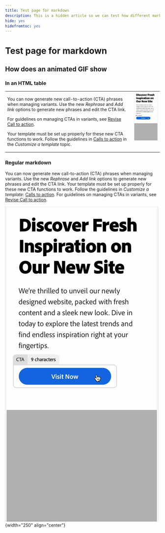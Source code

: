 ```yaml
---
title: Test page for markdown
description: This is a hidden article so we can test how different markdown transforms.
hide: yes
hidefromtoc: yes
---
```

# Test page for markdown

## How does an animated GIF show

### In an HTML table

<table style="table-layout:fixed">
<tr style="border: 0;">
  <td valign="top">
    <p>You can now generate new call-to-action (CTA) phrases when managing variants. Use the new <em>Rephrase</em> and <em>Add link</em> options to generate new phrases and edit the CTA link.</p>
    <p>For guidelines on managing CTAs in variants, see <a href="/help/user-guide/create/manage-variants.md#revise-call-to-action">Revise Call to action</a>.</p>
    <p>Your template must be set up properly for these new CTA functions to work. Follow the guidelines in <a href="/help/user-guide/content/customize-template.md#calls-to-action">Calls to action</a> in the <em>Customize a template</em> topic.</p>
    <!-- GS-6676 -->
  </td>
  <td valign="top">
    <img src="../assets/animation/rephrase-cta.gif" class="modal-image" alt="CTA rephrase in action" width="250"></td>
  </tr>
</table>

### Regular markdown

You can now generate new call-to-action (CTA) phrases when managing variants. Use the new _Rephrase_ and _Add link_ options to generate new phrases and edit the CTA link. Your template must be set up properly for these new CTA functions to work. Follow the guidelines in _Customize a template_: [Calls to action](/help/user-guide/content/customize-template.md#calls-to-action). For guidelines on managing CTAs in variants, see [Revise Call to action](/help/user-guide/create/manage-variants.md#revise-call-to-action). <!-- GS-6676 -->

![CTA rephrase in action](/help/assets/animation/rephrase-cta.gif "CTA rephrase"){width="250" align="center"}
